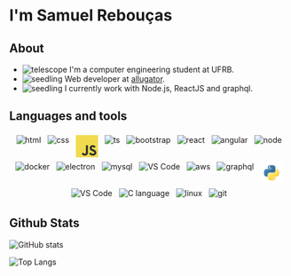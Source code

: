 # **I'm Samuel Rebouças**
## About

<ul>
<li><g-emoji class="g-emoji" alias="telescope" fallback-src="https://github.githubassets.com/images/icons/emoji/unicode/1f4d4.png?v8"><img class="emoji" alt="telescope" height="20" width="20" src="https://github.githubassets.com/images/icons/emoji/unicode/1f4d4.png?v8"></g-emoji> 
I'm a computer engineering student at UFRB.</li>

<li><g-emoji class="g-emoji" alias="seedling" fallback-src="https://github.githubassets.com/images/icons/emoji/unicode/1f5a5.png?v8"><img class="emoji" alt="seedling" height="20" width="20" src="https://github.githubassets.com/images/icons/emoji/unicode/1f5a5.png?v8"></g-emoji> 
Web developer at <a href="https://www.allugator.com/">allugator</a>.</li>

<li><g-emoji class="g-emoji" alias="seedling" fallback-src="https://github.githubassets.com/images/icons/emoji/unicode/2328.png?v8"><img class="emoji" alt="seedling" height="20" width="20" src="https://github.githubassets.com/images/icons/emoji/unicode/2328.png?v8">
</g-emoji>I currently work with Node.js, ReactJS and graphql.</li>
</ul>

## Languages and tools

<p align="center">
<img src="https://logodownload.org/wp-content/uploads/2016/10/html5-logo-8.png" alt="html" height="40" style="vertical-align:top; margin:4px">
<img src="https://banner2.cleanpng.com/20180420/xwe/kisspng-web-development-cascading-style-sheets-css3-comput-css-5ada20be146fc2.8807141415242446700837.jpg" alt="css" height="40" style="vertical-align:top; margin:4px">
<img src="https://raw.githubusercontent.com/github/explore/80688e429a7d4ef2fca1e82350fe8e3517d3494d/topics/javascript/javascript.png" alt="Javascript" height="40" style="vertical-align:top; margin:4px">
<img src="https://upload.wikimedia.org/wikipedia/commons/thumb/4/4c/Typescript_logo_2020.svg/1200px-Typescript_logo_2020.svg.png" alt="ts" height="40" style="vertical-align:top; margin:4px">
<img src="https://cdn.freebiesupply.com/logos/large/2x/bootstrap-4-logo-png-transparent.png" alt="bootstrap" height="40" style="vertical-align:top; margin:4px">
<img src="https://upload.wikimedia.org/wikipedia/commons/thumb/a/a7/React-icon.svg/1280px-React-icon.svg.png" alt="react" height="40" style="vertical-align:top; margin:4px">
<img src="https://angular.io/assets/images/logos/angularjs/AngularJS-Shield.svg" alt="angular" height="40" style="vertical-align:top; margin:4px">
<img src="https://spng.pngfind.com/pngs/s/683-6833893_node-js-logo-png-transparent-png.png" alt="node" height="40" style="vertical-align:top; margin:4px">
<img src="https://brandslogos.com/wp-content/uploads/images/large/docker-logo.png" alt="docker" height="40" style="vertical-align:top; margin:4px">
<img src="https://upload.wikimedia.org/wikipedia/commons/thumb/9/91/Electron_Software_Framework_Logo.svg/1024px-Electron_Software_Framework_Logo.svg.png" alt="electron" height="40" style="vertical-align:top; margin:4px">
<img src="https://download.logo.wine/logo/MySQL/MySQL-Logo.wine.png" alt="mysql" height="40" style="vertical-align:top; margin:4px">
<img src="https://1000logos.net/wp-content/uploads/2020/08/MongoDB-Logo.png" alt="VS Code" height="40" style="vertical-align:top; margin:4px">
<img src="https://upload.wikimedia.org/wikipedia/commons/thumb/9/93/Amazon_Web_Services_Logo.svg/1024px-Amazon_Web_Services_Logo.svg.png" alt="aws" height="40" style="vertical-align:top; margin:4px">
<img src="https://dwglogo.com/wp-content/uploads/2018/01/GraphQL_logo.png" alt="graphql" height="40" style="vertical-align:top; margin:4px">
<img src="https://raw.githubusercontent.com/github/explore/80688e429a7d4ef2fca1e82350fe8e3517d3494d/topics/python/python.png" alt="Python" height="40" style="vertical-align:top; margin:4px">
<img src="https://upload.wikimedia.org/wikipedia/commons/thumb/5/53/OpenCV_Logo_with_text.png/487px-OpenCV_Logo_with_text.png" alt="VS Code" height="40" style="vertical-align:top; margin:4px">
<img src="https://cdn.iconscout.com/icon/free/png-512/c-programming-569564.png" alt="C language" height="40" style="vertical-align:top; margin:4px">
<img src="https://cdn.freebiesupply.com/images/thumbs/2x/linux-logo.png" alt="linux" height="40" style="vertical-align:top; margin:4px">
<img src="https://git-scm.com/images/logos/downloads/Git-Icon-1788C.png" alt="git" height="40" style="vertical-align:top; margin:4px">
</p>

## Github Stats

![GitHub stats](https://github-readme-stats.vercel.app/api?username=samuelreboucas07&show_icons=true&theme=tokyonight)

![Top Langs](https://github-readme-stats.vercel.app/api/top-langs/?username=samuelreboucas07&theme=tokyonight)
